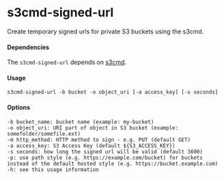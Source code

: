 s3cmd-signed-url
================

Create temporary signed urls for private S3 buckets using the s3cmd.

#### Dependencies

The `s3cmd-signed-url` depends on [s3cmd](http://s3tools.org/s3cmd).

#### Usage

    s3cmd-signed-url -b bucket -o object_uri [-a access_key] [-s seconds]

#### Options

    -b bucket_name: bucket name (example: my-bucket)
    -o object_uri: URI part of object in S3 bucket (example: somefolder/somefile.ext)
    -m http_method: HTTP method to sign - e.g. PUT (default GET)
    -a access_key: S3 Access Key (default ${S3_ACCESS_KEY})
    -s seconds: how long the signed url will be valid (default 3600)
    -p: use path style (e.g. https://example.com/bucket) for buckets instead of the default hosted style (e.g. https://bucket.example.com)
    -h: see this usage information
